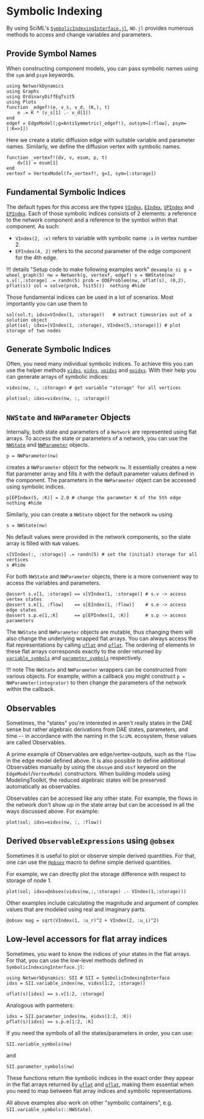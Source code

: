 # Symbolic Indexing

By using SciML's [`SymbolicIndexingInterface.jl`](https://github.com/SciML/SymbolicIndexingInterface.jl), `ND.jl` 
provides numerous methods to access and change variables and parameters.

## Provide Symbol Names
When constructing component models, you can pass symbolic names using the `sym` and `psym` keywords.
```@example si
using NetworkDynamics
using Graphs
using OrdinaryDiffEqTsit5
using Plots
function _edgef!(e, v_s, v_d, (K,), t)
    e .= K * (v_s[1] .- v_d[1])
end
edgef = EdgeModel(;g=AntiSymmetric(_edgef!), outsym=[:flow], psym=[:K=>1])
```
Here we create a static diffusion edge with suitable variable and parameter names.
Similarly, we define the diffusion vertex with symbolic names.
```@example si
function _vertexf!(dv, v, esum, p, t)
    dv[1] = esum[1]
end
vertexf = VertexModel(f=_vertexf!, g=1, sym=[:storage])
```


## Fundamental Symbolic Indices
The default types for this access are the types [`VIndex`](@ref), [`EIndex`](@ref), [`VPIndex`](@ref) and [`EPIndex`](@ref).
Each of those symbolic indices consists of 2 elements: a reference to the network component and a reference to the 
symbol within that component.
As such: 
- `VIndex(2, :x)` refers to variable with symbolic name `:x` in vertex number 2.
- `EPIndex(4, 2)` refers to the *second* parameter of the edge component for the 4th edge.

!!! details "Setup code to make following examples work"
    ```@example si
    g = wheel_graph(5)
    nw = Network(g, vertexf, edgef)
    s = NWState(nw)
    s.v[:,:storage] .= randn(5)
    prob = ODEProblem(nw, uflat(s), (0,2), pflat(s))
    sol = solve(prob, Tsit5()) 
    nothing #hide
    ```

Those fundamental indices can be used in a lot of scenarios. Most importantly you can use them to
```@example si
sol(sol.t; idxs=VIndex(1, :storage))   # extract timeseries out of a solution object
plot(sol; idxs=[VIndex(1, :storage), VIndex(5,:storage)]) # plot storage of two nodes
```

## Generate Symbolic Indices
Often, you need many individual symbolic indices. To achieve this you can use the helper methods [`vidxs`](@ref), 
[`eidxs`](@ref), [`vpidxs`](@ref) and [`epidxs`](@ref). With their help you can generate arrays of symbolic indices:

```@example si
vidxs(nw, :, :storage) # get variable "storage" for all vertices
```
```@example si
plot(sol; idxs=vidxs(nw, :, :storage))
```

## `NWState` and `NWParameter` Objects
Internally, both state and parameters of a `Network` are represented using flat arrays.
To access the state or parameters of a network, you can use the [`NWState`](@ref) and [`NWParameter`](@ref) objects.
```@example si
p = NWParameter(nw)
```
creates a `NWParameter` object for the network `nw`.
It essentially creates a new flat parameter array and fills it with the default parameter values defined in the component.
The parameters in the `NWParameter` object can be accessed using symbolic indices.
```@example si
p[EPIndex(5, :K)] = 2.0 # change the parameter K of the 5th edge
nothing #hide
```
Similarly, you can create a `NWState` object for the network `nw` using
```@example si
s = NWState(nw)
```
No default values were provided in the network components, so the state array is filled with `NaN` values.
```@example si
s[VIndex(:, :storage)] .= randn(5) # set the (initial) storage for all vertices 
s #hide
```
For both `NWState` and `NWParameter` objects, there is a more convenient way to access the variables and parameters.
```@example si
@assert s.v[1, :storage] == s[VIndex(1, :storage)] # s.v -> access vertex states
@assert s.e[1, :flow]    == s[EIndex(1, :flow)]    # s.e -> access edge states
@assert s.p.e[1,:K]      == p[EPIndex(1, :K)]      # s.p -> access parameters
```

The `NWState` and `NWParameter` objects are mutable, thus changing them will also change the underlying wrapped flat arrays.
You can always access the flat representations by calling [`uflat`](@ref) and [`pflat`](@ref). The ordering of elements 
in these flat arrays corresponds exactly to the order returned by [`variable_symbols`](@ref) and 
[`parameter_symbols`](@ref) respectively.

!!! note
    The `NWState` and `NWParameter` wrappers can be constructed from various objects.
    For example, within a callback you might construct `p = NWParameter(integrator)` to then change the parameters of 
the network within the callback.


## Observables
Sometimes, the "states" you're interested in aren't really states in the DAE sense but rather
algebraic derivations from DAE states, parameters, and time -- in accordance with the naming in 
the `SciML` ecosystem, these values are called Observables.

A prime example of Observables are edge/vertex-outputs, such as the `flow` in the edge model defined above.
It is also possible to define additional Observables manually by using the `obssym` and `obsf` keyword
on the `EdgeModel`/`VertexModel` constructors.
When building models using ModelingToolkit, the reduced algebraic states will be preserved automatically as observables.

Observables can be accessed like any other state. For example, the flows in the network don't show up in the state array 
but can be accessed in all the ways discussed above. 
For example:
```@example si
plot(sol; idxs=eidxs(nw, :, :flow))
```

## Derived `ObservableExpressions` using `@obsex`

Sometimes it is useful to plot or observe simple derived quantities. For that,
one can use the [`@obsex`](@ref) macro to define simple derived quantities.

For example, we can directly plot the storage difference with respect to storage of node 1.

```@example si
plot(sol; idxs=@obsex(vidxs(nw,:,:storage) .- VIndex(1,:storage)))
```

Other examples include calculating the magnitude and argument of complex values that are modeled using real and 
imaginary parts.
```
@obsex mag = sqrt(VIndex(1, :u_r)^2 + VIndex(2, :u_i)^2)
```

## Low-level accessors for flat array indices
Sometimes, you want to know the indices of your states in the flat arrays.
For that, you can use the low-level methods defined in `SymbolicIndexingInterface.jl`:

```@example si
using NetworkDynamics: SII # SII = SymbolicIndexingInterface
idxs = SII.variable_index(nw, vidxs(1:2, :storage))
```
```@example si
uflat(s)[idxs] == s.v[1:2, :storage]
```
Analogous with parmeters:
```@example si
idxs = SII.parameter_index(nw, eidxs(1:2, :K))
pflat(s)[idxs] == s.p.e[1:2, :K]
```

If you need the symbols of all the states/parameters in order, you can use:
```@example si
SII.variable_symbols(nw)
```
and
```@example si
SII.parameter_symbols(nw)
```
These functions return the symbolic indices in the exact order they appear in the flat arrays
returned by [`uflat`](@ref) and [`pflat`](@ref), making them essential when you need to map
between flat array indices and symbolic representations.

All above examples also work on other "symbolic containers", e.g. `SII.variable_symbols(::NWState)`.
